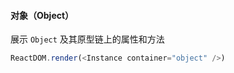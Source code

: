 #### 对象（Object）

展示 `Object` 及其原型链上的属性和方法

<!--start-code-->

```js
ReactDOM.render(<Instance container="object" />)
```

<!--end-code-->
